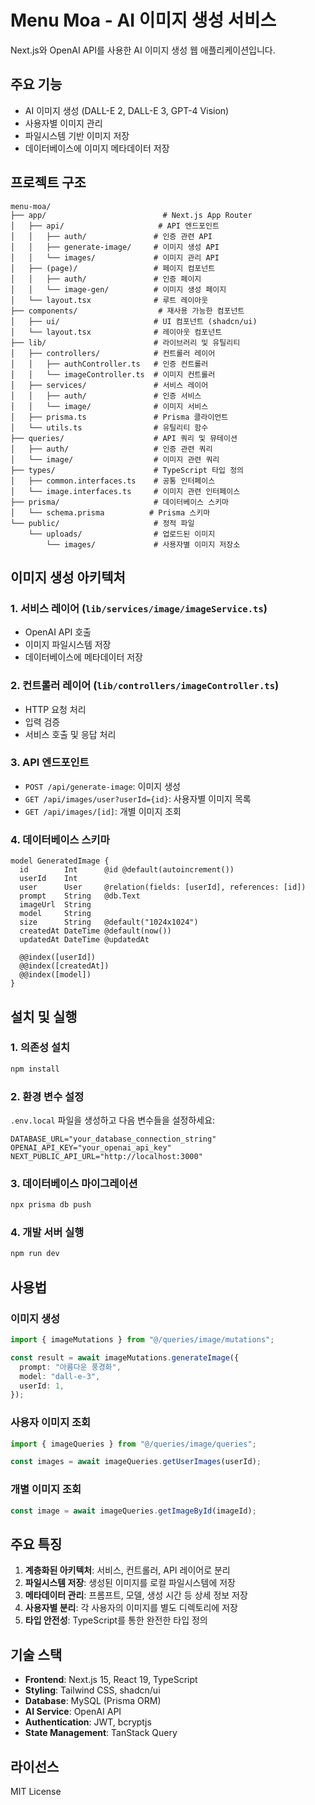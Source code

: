# Menu Moa - AI 이미지 생성 서비스

Next.js와 OpenAI API를 사용한 AI 이미지 생성 웹 애플리케이션입니다.

## 주요 기능

- AI 이미지 생성 (DALL-E 2, DALL-E 3, GPT-4 Vision)
- 사용자별 이미지 관리
- 파일시스템 기반 이미지 저장
- 데이터베이스에 이미지 메타데이터 저장

## 프로젝트 구조

```
menu-moa/
├── app/                          # Next.js App Router
│   ├── api/                     # API 엔드포인트
│   │   ├── auth/               # 인증 관련 API
│   │   ├── generate-image/     # 이미지 생성 API
│   │   └── images/             # 이미지 관리 API
│   ├── (page)/                 # 페이지 컴포넌트
│   │   ├── auth/               # 인증 페이지
│   │   └── image-gen/          # 이미지 생성 페이지
│   └── layout.tsx              # 루트 레이아웃
├── components/                  # 재사용 가능한 컴포넌트
│   ├── ui/                     # UI 컴포넌트 (shadcn/ui)
│   └── layout.tsx              # 레이아웃 컴포넌트
├── lib/                        # 라이브러리 및 유틸리티
│   ├── controllers/            # 컨트롤러 레이어
│   │   ├── authController.ts   # 인증 컨트롤러
│   │   └── imageController.ts  # 이미지 컨트롤러
│   ├── services/               # 서비스 레이어
│   │   ├── auth/               # 인증 서비스
│   │   └── image/              # 이미지 서비스
│   ├── prisma.ts               # Prisma 클라이언트
│   └── utils.ts                # 유틸리티 함수
├── queries/                    # API 쿼리 및 뮤테이션
│   ├── auth/                   # 인증 관련 쿼리
│   └── image/                  # 이미지 관련 쿼리
├── types/                      # TypeScript 타입 정의
│   ├── common.interfaces.ts    # 공통 인터페이스
│   └── image.interfaces.ts     # 이미지 관련 인터페이스
├── prisma/                     # 데이터베이스 스키마
│   └── schema.prisma          # Prisma 스키마
└── public/                     # 정적 파일
    └── uploads/                # 업로드된 이미지
        └── images/             # 사용자별 이미지 저장소
```

## 이미지 생성 아키텍처

### 1. 서비스 레이어 (`lib/services/image/imageService.ts`)

- OpenAI API 호출
- 이미지 파일시스템 저장
- 데이터베이스에 메타데이터 저장

### 2. 컨트롤러 레이어 (`lib/controllers/imageController.ts`)

- HTTP 요청 처리
- 입력 검증
- 서비스 호출 및 응답 처리

### 3. API 엔드포인트

- `POST /api/generate-image`: 이미지 생성
- `GET /api/images/user?userId={id}`: 사용자별 이미지 목록
- `GET /api/images/[id]`: 개별 이미지 조회

### 4. 데이터베이스 스키마

```prisma
model GeneratedImage {
  id        Int      @id @default(autoincrement())
  userId    Int
  user      User     @relation(fields: [userId], references: [id])
  prompt    String   @db.Text
  imageUrl  String
  model     String
  size      String   @default("1024x1024")
  createdAt DateTime @default(now())
  updatedAt DateTime @updatedAt

  @@index([userId])
  @@index([createdAt])
  @@index([model])
}
```

## 설치 및 실행

### 1. 의존성 설치

```bash
npm install
```

### 2. 환경 변수 설정

`.env.local` 파일을 생성하고 다음 변수들을 설정하세요:

```env
DATABASE_URL="your_database_connection_string"
OPENAI_API_KEY="your_openai_api_key"
NEXT_PUBLIC_API_URL="http://localhost:3000"
```

### 3. 데이터베이스 마이그레이션

```bash
npx prisma db push
```

### 4. 개발 서버 실행

```bash
npm run dev
```

## 사용법

### 이미지 생성

```typescript
import { imageMutations } from "@/queries/image/mutations";

const result = await imageMutations.generateImage({
  prompt: "아름다운 풍경화",
  model: "dall-e-3",
  userId: 1,
});
```

### 사용자 이미지 조회

```typescript
import { imageQueries } from "@/queries/image/queries";

const images = await imageQueries.getUserImages(userId);
```

### 개별 이미지 조회

```typescript
const image = await imageQueries.getImageById(imageId);
```

## 주요 특징

1. **계층화된 아키텍처**: 서비스, 컨트롤러, API 레이어로 분리
2. **파일시스템 저장**: 생성된 이미지를 로컬 파일시스템에 저장
3. **메타데이터 관리**: 프롬프트, 모델, 생성 시간 등 상세 정보 저장
4. **사용자별 분리**: 각 사용자의 이미지를 별도 디렉토리에 저장
5. **타입 안전성**: TypeScript를 통한 완전한 타입 정의

## 기술 스택

- **Frontend**: Next.js 15, React 19, TypeScript
- **Styling**: Tailwind CSS, shadcn/ui
- **Database**: MySQL (Prisma ORM)
- **AI Service**: OpenAI API
- **Authentication**: JWT, bcryptjs
- **State Management**: TanStack Query

## 라이선스

MIT License
